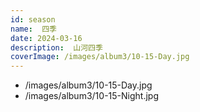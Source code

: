 ```yaml
---
id: season
name:  四季
date: 2024-03-16
description:  山河四季
coverImage: /images/album3/10-15-Day.jpg
---
```

- /images/album3/10-15-Day.jpg
- /images/album3/10-15-Night.jpg
